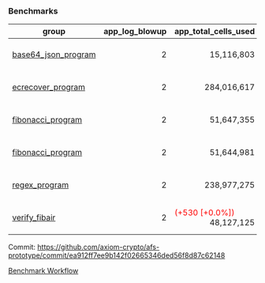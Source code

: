 ### Benchmarks
| group | app_log_blowup | app_total_cells_used | app_total_cycles | app_total_proof_time_ms | leaf_log_blowup | leaf_total_cells_used | leaf_total_cycles | leaf_total_proof_time_ms | instance | alloc |
|---|---|---|---|---|---|---|---|---|---|---|
| [ base64_json_program ](https://github.com/axiom-crypto/afs-prototype/blob/gh-pages/benchmarks/individual/base64_json-2-2-64cpu-linux-arm64-mimalloc.md) | <div style='text-align: right'> 2 </div>  | <div style='text-align: right'> 15,116,803 </div>  | <div style='text-align: right'> 217,347 </div>  | <span style='color: green'>(-16.0 [-0.6%])</span><div style='text-align: right'> 2,653.0 </div>  | <div style='text-align: right'> 2 </div>  | <span style='color: red'>(+10,260 [+0.0%])</span><div style='text-align: right'> 881,900,465 </div>  | <span style='color: red'>(+1,131 [+0.0%])</span><div style='text-align: right'> 6,778,780 </div>  | <span style='color: green'>(-220.0 [-0.4%])</span><div style='text-align: right'> 50,027.0 </div>  | 64cpu-linux-arm64 | mimalloc |
| [ ecrecover_program ](https://github.com/axiom-crypto/afs-prototype/blob/gh-pages/benchmarks/individual/ecrecover-2-2-64cpu-linux-arm64-mimalloc.md) | <div style='text-align: right'> 2 </div>  | <div style='text-align: right'> 284,016,617 </div>  | <div style='text-align: right'> 5,163,177 </div>  | <span style='color: green'>(-40.0 [-0.2%])</span><div style='text-align: right'> 26,454.0 </div>  | <div style='text-align: right'> - </div>  | <div style='text-align: right'> - </div>  | <div style='text-align: right'> - </div>  | <div style='text-align: right'> - </div>  | 64cpu-linux-arm64 | mimalloc |
| [ fibonacci_program ](https://github.com/axiom-crypto/afs-prototype/blob/gh-pages/benchmarks/individual/fibonacci-2-2-64cpu-linux-arm64-mimalloc.md) | <div style='text-align: right'> 2 </div>  | <div style='text-align: right'> 51,647,355 </div>  | <div style='text-align: right'> 1,500,219 </div>  | <span style='color: red'>(+57.0 [+0.9%])</span><div style='text-align: right'> 6,647.0 </div>  | <div style='text-align: right'> 2 </div>  | <span style='color: red'>(+3,950 [+0.0%])</span><div style='text-align: right'> 461,436,183 </div>  | <span style='color: red'>(+395 [+0.0%])</span><div style='text-align: right'> 3,508,499 </div>  | <span style='color: red'>(+532.0 [+1.5%])</span><div style='text-align: right'> 36,079.0 </div>  | 64cpu-linux-arm64 | mimalloc |
| [ fibonacci_program ](https://github.com/axiom-crypto/afs-prototype/blob/gh-pages/benchmarks/individual/fibonacci-2-2-64cpu-linux-x64-jemalloc.md) | <div style='text-align: right'> 2 </div>  | <div style='text-align: right'> 51,644,981 </div>  | <div style='text-align: right'> 1,500,219 </div>  | <span style='color: red'>(+347.0 [+4.9%])</span><div style='text-align: right'> 7,428.0 </div>  | <div style='text-align: right'> 2 </div>  | <span style='color: green'>(-4,980 [-0.0%])</span><div style='text-align: right'> 461,427,613 </div>  | <span style='color: green'>(-414 [-0.0%])</span><div style='text-align: right'> 3,507,691 </div>  | <span style='color: red'>(+1,038.0 [+2.9%])</span><div style='text-align: right'> 37,132.0 </div>  | 64cpu-linux-x64 | jemalloc |
| [ regex_program ](https://github.com/axiom-crypto/afs-prototype/blob/gh-pages/benchmarks/individual/regex-2-2-64cpu-linux-arm64-mimalloc.md) | <div style='text-align: right'> 2 </div>  | <div style='text-align: right'> 238,977,275 </div>  | <div style='text-align: right'> 4,190,904 </div>  | <span style='color: green'>(-2.0 [-0.0%])</span><div style='text-align: right'> 27,317.0 </div>  | <div style='text-align: right'> 2 </div>  | <span style='color: red'>(+49,210 [+0.0%])</span><div style='text-align: right'> 942,193,809 </div>  | <span style='color: red'>(+4,739 [+0.1%])</span><div style='text-align: right'> 7,314,917 </div>  | <span style='color: red'>(+1,404.0 [+2.0%])</span><div style='text-align: right'> 71,722.0 </div>  | 64cpu-linux-arm64 | mimalloc |
| [ verify_fibair ](https://github.com/axiom-crypto/afs-prototype/blob/gh-pages/benchmarks/individual/verify_fibair-2-2-64cpu-linux-arm64-mimalloc.md) | <div style='text-align: right'> 2 </div>  | <span style='color: red'>(+530 [+0.0%])</span><div style='text-align: right'> 48,127,125 </div>  | <span style='color: red'>(+67 [+0.0%])</span><div style='text-align: right'> 198,605 </div>  | <span style='color: red'>(+31.0 [+0.5%])</span><div style='text-align: right'> 5,705.0 </div>  | <div style='text-align: right'> - </div>  | <div style='text-align: right'> - </div>  | <div style='text-align: right'> - </div>  | <div style='text-align: right'> - </div>  | 64cpu-linux-arm64 | mimalloc |


Commit: https://github.com/axiom-crypto/afs-prototype/commit/ea912ff7ee9b142f02665346ded56f8d87c62148

[Benchmark Workflow](https://github.com/axiom-crypto/afs-prototype/actions/runs/12211149785)
